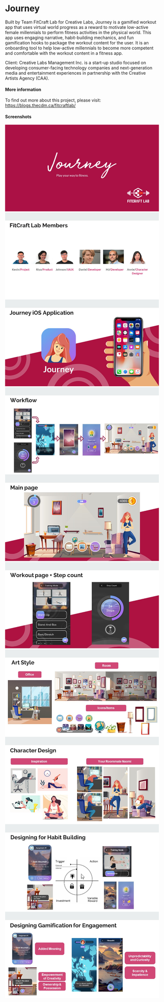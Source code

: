 # Journey
Built by Team FitCraft Lab for Creative Labs, Journey is a gamified workout app that uses virtual world progress as a reward to motivate low-active female millennials to perform fitness activities in the physical world. This app uses engaging narrative, habit-building mechanics, and fun gamification hooks to package the workout content for the user. It is an onboarding tool to help low-active millennials to become more competent and comfortable with the workout content in a fitness app.

Client: Creative Labs Management Inc. is a start-up studio focused on developing consumer-facing technology companies and next-generation media and entertainment experiences in partnership with the Creative Artists Agency (CAA).

#### More information
To find out more about this project, please visit: https://blogs.thecdm.ca/fitcraftlab/

#### Screenshots
![Alt text](Screenshots/Slide1.JPG)
![Alt text](Screenshots/Slide2.JPG)
![Alt text](Screenshots/Slide3.JPG)
![Alt text](Screenshots/Slide4.JPG)
![Alt text](Screenshots/Slide5.JPG)
![Alt text](Screenshots/Slide6.JPG)
![Alt text](Screenshots/Slide7.JPG)
![Alt text](Screenshots/Slide8.JPG)
![Alt text](Screenshots/Slide9.JPG)
![Alt text](Screenshots/Slide10.JPG)

